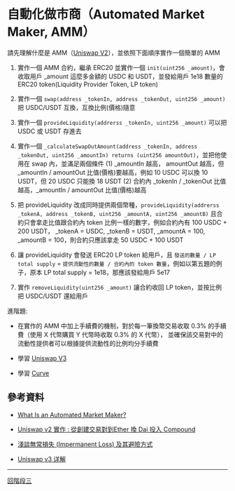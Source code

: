 # 自動化做市商（Automated Market Maker, AMM）


請先理解什麼是 AMM（[Uniswap V2](https://docs.uniswap.org/protocol/V2/introduction)），並依照下面順序實作一個簡單的 AMM 
1. 實作一個 AMM 合約，繼承 ERC20 並實作一個 `init(uint256 _amount)`，會收取用戶 _amount 這麼多金額的 USDC 和 USDT，並發給用戶 1e18 數量的 ERC20 token(Liquidity Provider Token, LP token)

2. 實作一個 `swap(address _tokenIn, address _tokenOut, uint256 _amount)` 把 USDC/USDT 互換，互換比例(價格)隨意

3. 實作一個 `provideLiquidity(addrerss _tokenIn, uint256 _amount)` 可以把 USDC 或 USDT 存進去

4. 實作一個 `_calculateSwapOutAmount(address _tokenIn, address _tokenOut, uint256 _amountIn) returns (uint256 amountOut)`，並把他使用在 swap 內，並滿足兩個條件 
(1) _amountIn 越高， amountOut 越高，但 _amountIn / amountOut 比值(價格)要越高，例如 10 USDC 可以換 10 USDT，但 20 USDC 只能換 18 USDT
(2) 合約內 _tokenIn / _tokenOut 比值越高，_amountIn / amountOut 比值(價格)越高

5. 把 provideLiquidity 改成同時提供兩個幣種，`provideLiquidity(addrerss _tokenA, address _tokenB, uint256 _amountA, uint256 _amountB)` 且合約只會拿走比值跟合約內 token 比例一樣的數字，例如合約內有 100 USDC + 200 USDT， _tokenA = USDC, _tokenB = USDT, _amountA = 100, _amountB = 100，則合約只應該拿走 50 USDC + 100 USDT

6. 讓 provideLiquidity 會發送 ERC20 LP token 給用戶，且 `發送的數量 / LP total supply` = `提供流動性的數量 / 合約內的 token 數量`，例如以第五題的例子，原本 LP total supply = 1e18，那應該發給用戶 5e17

7. 實作 `removeLiquidity(uint256 _amount)` 讓合約收回 LP token，並按比例把 USDC/USDT 還給用戶

進階題:
- 在實作的 AMM 中加上手續費的機制，對於每一筆換幣交易收取 0.3% 的手續費（使用 X 代幣購買 Y 代幣時收取 0.3% 的 X 代幣），
  並確保該交易對中的流動性提供者可以根據提供流動性的比例均分手續費

- 學習 [Uniswap V3](https://docs.uniswap.org/protocol/introduction)

- 學習 [Curve](https://curve.readthedocs.io/)

## 參考資料
- [What Is an Automated Market Maker?](https://www.coindesk.com/learn/2021/08/20/what-is-an-automated-market-maker/)

- [Uniswap v2 實作 : 從創建交易對到Ether 換 Dai 投入 Compound](https://medium.com/taipei-ethereum-meetup/uniswap-v2-implementation-and-combination-with-compound-262ff338efa)

- [淺談無常損失 (Impermanent Loss) 及其避險方式](https://medium.com/@cic.ethan/%E6%B7%BA%E8%AB%87%E7%84%A1%E5%B8%B8%E6%90%8D%E5%A4%B1-impermanent-loss-%E5%8F%8A%E5%85%B6%E9%81%BF%E9%9A%AA%E6%96%B9%E5%BC%8F-2ec23978b767)

- [Uniswap v3 详解](https://liaoph.com/uniswap-v3-1/)


---
[回階段三](./README.md)
